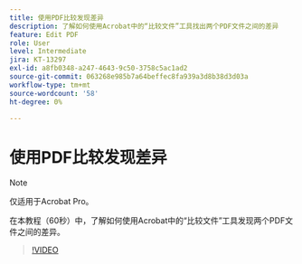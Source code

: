 ```yaml
---
title: 使用PDF比较发现差异
description: 了解如何使用Acrobat中的“比较文件”工具找出两个PDF文件之间的差异
feature: Edit PDF
role: User
level: Intermediate
jira: KT-13297
exl-id: a8fb0348-a247-4643-9c50-3758c5ac1ad2
source-git-commit: 063268e985b7a64beffec8fa939a3d8b38d3d03a
workflow-type: tm+mt
source-wordcount: '58'
ht-degree: 0%

---
```


# 使用PDF比较发现差异

>[!NOTE]
>
>仅适用于Acrobat Pro。

在本教程（60秒）中，了解如何使用Acrobat中的“比较文件”工具发现两个PDF文件之间的差异。

>[!VIDEO](https://video.tv.adobe.com/v/3437486?quality=12&learn=on&hidetitle=true&captions=chi_hans)
